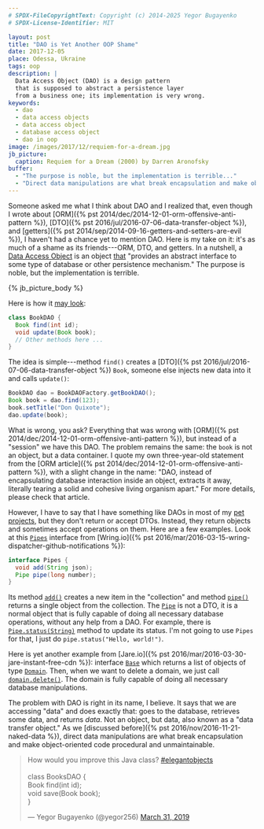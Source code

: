 ```yaml
---
# SPDX-FileCopyrightText: Copyright (c) 2014-2025 Yegor Bugayenko
# SPDX-License-Identifier: MIT

layout: post
title: "DAO is Yet Another OOP Shame"
date: 2017-12-05
place: Odessa, Ukraine
tags: oop
description: |
  Data Access Object (DAO) is a design pattern
  that is supposed to abstract a persistence layer
  from a business one; its implementation is very wrong.
keywords:
  - dao
  - data access objects
  - data access object
  - database access object
  - dao in oop
image: /images/2017/12/requiem-for-a-dream.jpg
jb_picture:
  caption: Requiem for a Dream (2000) by Darren Aronofsky
buffer:
  - "The purpose is noble, but the implementation is terrible..."
  - "Direct data manipulations are what break encapsulation and make object-oriented code procedural and unmaintainable"
---
```


Someone asked me what I think about DAO and I realized that, even
though I wrote about
[ORM]({% pst 2014/dec/2014-12-01-orm-offensive-anti-pattern %}),
[DTO]({% pst 2016/jul/2016-07-06-data-transfer-object %}),
and
[getters]({% pst 2014/sep/2014-09-16-getters-and-setters-are-evil %}),
I haven't had a chance
yet to mention DAO. Here is my take on it: it's as much of a shame
as its friends---ORM, DTO, and getters. In a nutshell,
a [Data Access Object](https://www.oracle.com/technetwork/java/dataaccessobject-138824.html)
is an object [that](https://en.wikipedia.org/wiki/Data_access_object)
"provides an abstract interface to some type of database or other
persistence mechanism." The purpose is noble, but the implementation
is terrible.

<!--more-->

{% jb_picture_body %}

Here is how it [may look](https://stackoverflow.com/a/19154487/187141):

```java
class BookDAO {
  Book find(int id);
  void update(Book book);
  // Other methods here ...
}
```

The idea is simple---method `find()` creates
a [DTO]({% pst 2016/jul/2016-07-06-data-transfer-object %})
`Book`, someone else injects new data into it and calls `update()`:

```java
BookDAO dao = BookDAOFactory.getBookDAO();
Book book = dao.find(123);
book.setTitle("Don Quixote");
dao.update(book);
```

What is wrong, you ask? Everything that was wrong with
[ORM]({% pst 2014/dec/2014-12-01-orm-offensive-anti-pattern %}),
but instead of a "session" we have this DAO. The problem remains the
same: the `book` is not an object, but a data container. I quote
my own three-year-old statement from the [ORM article]({% pst 2014/dec/2014-12-01-orm-offensive-anti-pattern %}),
with a slight change in the name:
"DAO, instead of encapsulating database interaction inside an object,
extracts it away, literally tearing a solid and cohesive living organism apart."
For more details, please check that article.

However, I have to say that I have something like DAOs in most of my
[pet projects](/pets.html), but they
don't return or accept DTOs. Instead, they return objects and sometimes accept
operations on them. Here are a few examples. Look at this
[`Pipes`](https://github.com/yegor256/wring/blob/0.17.4/src/main/java/io/wring/model/Pipes.java)
interface from
[Wring.io]({% pst 2016/mar/2016-03-15-wring-dispatcher-github-notifications %}):

```java
interface Pipes {
  void add(String json);
  Pipe pipe(long number);
}
```

Its method [`add()`](https://github.com/yegor256/wring/blob/0.17.4/src/main/java/io/wring/model/Pipes.java#L55)
creates a new item in the "collection" and method
[`pipe()`](https://github.com/yegor256/wring/blob/0.17.4/src/main/java/io/wring/model/Pipes.java#L62)
returns a single object from the collection. The
[`Pipe`](https://github.com/yegor256/wring/blob/0.17.4/src/main/java/io/wring/model/Pipe.java)
is not a DTO, it is
a normal object that is fully capable of doing all necessary database
operations, without any help from a DAO. For example, there is
[`Pipe.status(String)`](https://github.com/yegor256/wring/blob/0.17.4/src/main/java/io/wring/model/Pipe.java#L63)
method to update its status. I'm not going to use `Pipes` for that, I just do
`pipe.status("Hello, world!")`.

Here is yet another example from
[Jare.io]({% pst 2016/mar/2016-03-30-jare-instant-free-cdn %}): interface
[`Base`](https://github.com/yegor256/jare/blob/0.11/src/main/java/io/jare/model/Base.java)
which returns a list of objects of type
[`Domain`](https://github.com/yegor256/jare/blob/0.11/src/main/java/io/jare/model/Domain.java).
Then, when we want to delete a domain, we just call
[`domain.delete()`](https://github.com/yegor256/jare/blob/0.11/src/main/java/io/jare/model/Domain.java#L54).
The domain is fully capable of doing all necessary database manipulations.

The problem with DAO is right in its name, I believe. It says that we are
accessing "data" and does exactly that: goes to the database, retrieves
some data, and returns _data_. Not an object, but data, also known as a
"data transfer object." As we [discussed before]({% pst 2016/nov/2016-11-21-naked-data %}),
direct data manipulations are what break encapsulation and make
object-oriented code procedural and unmaintainable.

<blockquote class="twitter-tweet" data-lang="en"><p lang="en" dir="ltr">How would you improve this Java class? <a href="https://twitter.com/hashtag/elegantobjects?src=hash&amp;ref_src=twsrc%5Etfw">#elegantobjects</a><br><br>class BooksDAO {<br>  Book find(int id);<br>  void save(Book book);<br>}</p>&mdash; Yegor Bugayenko (@yegor256) <a href="https://twitter.com/yegor256/status/1112302435782021120?ref_src=twsrc%5Etfw">March 31, 2019</a></blockquote>
<script async src="https://platform.twitter.com/widgets.js" charset="utf-8"></script>
